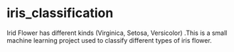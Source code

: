 # iris_classification
 Irid Flower has different kinds (Virginica, Setosa, Versicolor) .This is a small machine learning project used to classify different types of iris flower.
